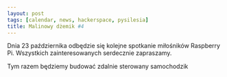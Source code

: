 ```yaml
---
layout: post
tags: [calendar, news, hackerspace, pysilesia]
title: Malinowy dżemik #4
---
```


Dnia 23 października odbędzie się kolejne spotkanie miłośników Raspberry Pi.
Wszystkich zainteresowanych serdecznie zapraszamy.

Tym razem będziemy budować zdalnie sterowany samochodzik
